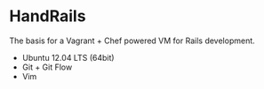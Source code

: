 # HandRails
The basis for a Vagrant + Chef powered VM for Rails development.

* Ubuntu 12.04 LTS (64bit)
* Git + Git Flow
* Vim

